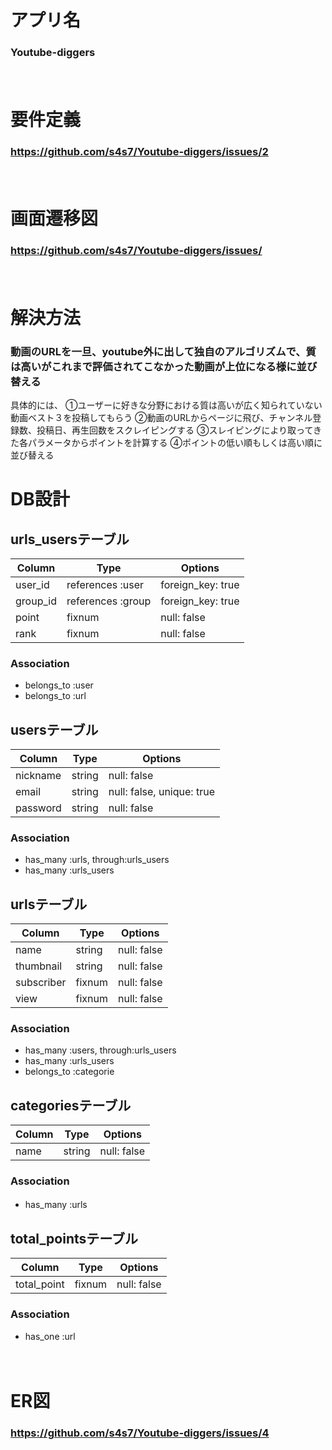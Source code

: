# アプリ名

### Youtube-diggers
　　

# 要件定義  

### https://github.com/s4s7/Youtube-diggers/issues/2
　　

# 画面遷移図


### https://github.com/s4s7/Youtube-diggers/issues/
　　

# 解決方法

### 動画のURLを一旦、youtube外に出して独自のアルゴリズムで、質は高いがこれまで評価されてこなかった動画が上位になる様に並び替える
具体的には、
①ユーザーに好きな分野における質は高いが広く知られていない動画ベスト３を投稿してもらう
②動画のURLからページに飛び、チャンネル登録数、投稿日、再生回数をスクレイピングする
③スレイピングにより取ってきた各パラメータからポイントを計算する
④ポイントの低い順もしくは高い順に並び替える

# DB設計


## urls_usersテーブル
|Column|Type|Options|
|------|----|-------|
|user_id|references :user|foreign_key: true|
|group_id|references :group|foreign_key: true|
|point|fixnum|null: false|
|rank|fixnum|null: false|

### Association
- belongs_to :user
- belongs_to :url


## usersテーブル
|Column|Type|Options|
|------|----|-------|
|nickname|string|null: false|
|email|string|null: false, unique: true|
|password|string|null: false|

### Association
- has_many :urls, through:urls_users
- has_many :urls_users


## urlsテーブル
|Column|Type|Options|
|------|----|-------|
|name|string|null: false|
|thumbnail|string|null: false|
|subscriber|fixnum|null: false|
|view|fixnum|null: false|

### Association
- has_many :users, through:urls_users
- has_many :urls_users
- belongs_to :categorie


## categoriesテーブル
|Column|Type|Options|
|------|----|-------|
|name|string|null: false|

### Association
- has_many :urls
　　

## total_pointsテーブル
|Column|Type|Options|
|------|----|-------|
|total_point|fixnum|null: false|

### Association
- has_one :url

　　
# ER図

### https://github.com/s4s7/Youtube-diggers/issues/4
